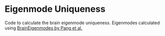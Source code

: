 # Eigenmode Uniqueness
Code to calculate the brain eigenmode uniqueness. Eigenmodes calculated using [BrainEigenmodes by Pang et al.](https://github.com/NSBLab/BrainEigenmodes) 
